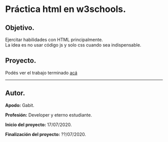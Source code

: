 # **Práctica html en w3schools.**

## **Objetivo.**

Ejercitar habilidades con HTML principalmente.  
La idea es no usar código js y solo css cuando sea indispensable.

## **Proyecto.**

Podés ver el trabajo terminado [acá][web]
___

## **Autor.**

**Apodo:** Gabit.

**Profesión:** Developer y eterno estudiante.

**Inicio del proyecto:** 17/07/2020.

**Finalización del proyecto:** ??/07/2020.

[web]: #